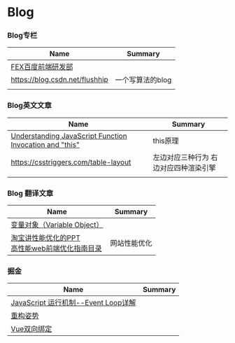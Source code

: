 # Blog

### Blog专栏

| Name                                       | Summary          |
| ------------------------------------------ | ---------------- |
| [FEX百度前端研发部](http://fex.baidu.com/) |                  |
| https://blog.csdn.net/flushhip             | 一个写算法的blog |
|                                            |                  |

### Blog英文文章

| Name                                     | Summary             |
| ---------------------------------------- | ------------------- |
| [Understanding JavaScript Function Invocation and "this"](http://yehudakatz.com/2011/08/11/understanding-javascript-function-invocation-and-this/) | this原理              |
| https://csstriggers.com/table-layout     | 左边对应三种行为 右边对应四种渲染引擎 |
|                                          |                     |

### Blog 翻译文章

| Name                                                         | Summary      |
| ------------------------------------------------------------ | ------------ |
| [变量对象（Variable Object）](http://www.cnblogs.com/TomXu/archive/2012/01/16/2309728.html) |              |
| [淘宝讲性能优化的PPT](https://www.slideshare.net/leneli/after-yahoo-34-rules-5088505)<br>[高性能web前端优化指南目录](http://jo2.org/webpage-speedy-optimize/) | 网站性能优化 |

### 掘金

| Name                                                         | Summary |
| ------------------------------------------------------------ | ------- |
| [JavaScript 运行机制--Event Loop详解](https://juejin.im/post/5aab2d896fb9a028b86dc2fd) |         |
| [重构姿势](https://juejin.im/post/5adc8e18518825672b0352a8)  |         |
| [Vue双向绑定](https://juejin.im/post/5adf0085518825673123da9a) |         |


